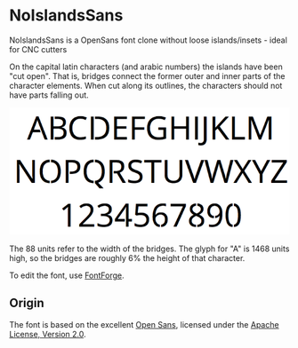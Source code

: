 # NoIslandsSans
NoIslandsSans is a OpenSans font clone without loose islands/insets - ideal for CNC cutters

On the capital latin characters (and arabic numbers) the islands
have been "cut open". That is, bridges connect the former
outer and inner parts of the character elements.
When cut along its outlines, the characters should not have parts falling out.

![No Islands Sans 88 Specimen](NoIslandsSans88-specimen.png)

The 88 units refer to the width of the bridges.
The glyph for "A" is 1468 units high, so the bridges are
roughly 6% the height of that character.

To edit the font, use [FontForge](https://fontforge.github.io/).

## Origin

The font is based on the excellent [Open Sans](https://fonts.google.com/specimen/Open+Sans), licensed
under the [Apache License, Version 2.0](http://www.apache.org/licenses/LICENSE-2.0).
